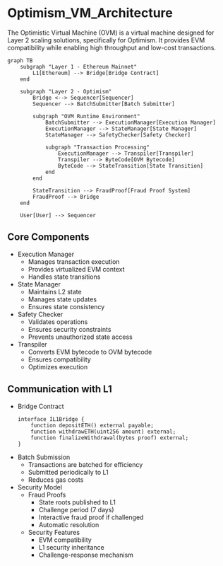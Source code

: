 # Optimism_VM_Architecture

The Optimistic Virtual Machine (OVM) is a virtual machine designed for Layer 2 scaling solutions, specifically for Optimism. It provides EVM compatibility while enabling high throughput and low-cost transactions.

```mermaid
graph TB
    subgraph "Layer 1 - Ethereum Mainnet"
        L1[Ethereum] --> Bridge[Bridge Contract]
    end
    
    subgraph "Layer 2 - Optimism"
        Bridge <--> Sequencer[Sequencer]
        Sequencer --> BatchSubmitter[Batch Submitter]
        
        subgraph "OVM Runtime Environment"
            BatchSubmitter --> ExecutionManager[Execution Manager]
            ExecutionManager --> StateManager[State Manager]
            StateManager --> SafetyChecker[Safety Checker]
            
            subgraph "Transaction Processing"
                ExecutionManager --> Transpiler[Transpiler]
                Transpiler --> ByteCode[OVM Bytecode]
                ByteCode --> StateTransition[State Transition]
            end
        end
        
        StateTransition --> FraudProof[Fraud Proof System]
        FraudProof --> Bridge
    end

    User[User] --> Sequencer
```

## Core Components
- Execution Manager
  - Manages transaction execution
  - Provides virtualized EVM context
  - Handles state transitions
- State Manager
  - Maintains L2 state
  - Manages state updates
  - Ensures state consistency
- Safety Checker
  - Validates operations
  - Ensures security constraints
  - Prevents unauthorized state access
- Transpiler
  - Converts EVM bytecode to OVM bytecode
  - Ensures compatibility
  - Optimizes execution
## Communication with L1
- Bridge Contract
    ```solidity
    interface IL1Bridge {
        function depositETH() external payable;
        function withdrawETH(uint256 amount) external;
        function finalizeWithdrawal(bytes proof) external;
    }
    ```
- Batch Submission
  - Transactions are batched for efficiency
  - Submitted periodically to L1
  - Reduces gas costs
- Security Model
  - Fraud Proofs
    - State roots published to L1
    - Challenge period (7 days)
    - Interactive fraud proof if challenged
    - Automatic resolution
  - Security Features
    - EVM compatibility
    - L1 security inheritance
    - Challenge-response mechanism
